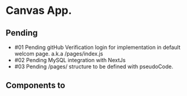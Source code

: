 # Canvas App.

## Pending 

- #01 Pending gitHub Verification login for implementation in default welcom page. a.k.a /pages/index.js
- #02 Pending MySQL integration with NextJs
- #03 Pending /pages/ structure to be defined with pseudoCode. 

## Components to 